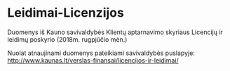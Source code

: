 # Leidimai-Licenzijos
Duomenys iš Kauno savivaldybės Klientų aptarnavimo skyriaus Licencijų ir leidimų poskyrio (2018m. rugpjūčio mėn.)

Nuolat atnaujinami duomenys pateikiami savivaldybės puslapyje:
http://www.kaunas.lt/verslas-finansai/licencijos-ir-leidimai/
